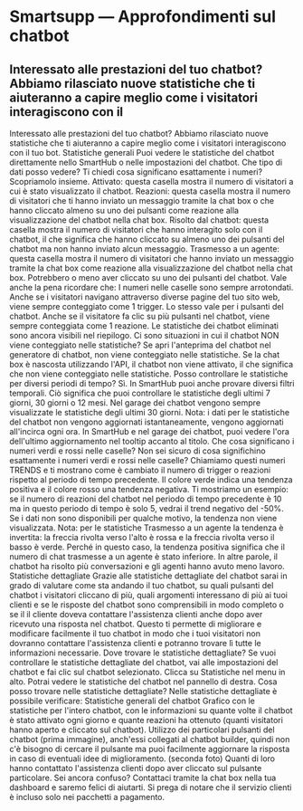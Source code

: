 # Smartsupp — Approfondimenti sul chatbot
## Interessato alle prestazioni del tuo chatbot? Abbiamo rilasciato nuove statistiche che ti aiuteranno a capire meglio come i visitatori interagiscono con il
Interessato alle prestazioni del tuo chatbot? Abbiamo rilasciato nuove statistiche che ti aiuteranno a capire meglio come i visitatori interagiscono con il tuo bot.
Statistiche generali
Puoi vedere le statistiche del chatbot direttamente nello SmartHub o nelle impostazioni del chatbot.
Che tipo di dati posso vedere?
Ti chiedi cosa significano esattamente i numeri? Scopriamolo insieme.
Attivato: questa casella mostra il numero di visitatori a cui è stato visualizzato il chatbot.
Reazioni: questa casella mostra il numero di visitatori che ti hanno inviato un messaggio tramite la chat box o che hanno cliccato almeno su uno dei pulsanti come reazione alla visualizzazione del chatbot nella chat box.
Risolto dal chatbot: questa casella mostra il numero di visitatori che hanno interagito solo con il chatbot, il che significa che hanno cliccato su almeno uno dei pulsanti del chatbot ma non hanno inviato alcun messaggio.
Trasmesso a un agente: questa casella mostra il numero di visitatori che hanno inviato un messaggio tramite la chat box come reazione alla visualizzazione del chatbot nella chat box. Potrebbero o meno aver cliccato su uno dei pulsanti del chatbot.
Vale anche la pena ricordare che:
I numeri nelle caselle sono sempre arrotondati.
Anche se i visitatori navigano attraverso diverse pagine del tuo sito web, viene sempre conteggiato come 1 trigger.
Lo stesso vale per i pulsanti del chatbot. Anche se il visitatore fa clic su più pulsanti nel chatbot, viene sempre conteggiata come 1 reazione.
Le statistiche dei chatbot eliminati sono ancora visibili nel riepilogo.
Ci sono situazioni in cui il chatbot NON viene conteggiato nelle statistiche?
Se apri l'anteprima del chatbot nel generatore di chatbot, non viene conteggiato nelle statistiche.
Se la chat box è nascosta utilizzando l'API, il chatbot non viene attivato, il che significa che non viene conteggiato nelle statistiche.
Posso controllare le statistiche per diversi periodi di tempo?
Sì. In SmartHub puoi anche provare diversi filtri temporali. Ciò significa che puoi controllare le statistiche degli ultimi 7 giorni, 30 giorni o 12 mesi. Nel garage dei chatbot vengono sempre visualizzate le statistiche degli ultimi 30 giorni.
Nota: i dati per le statistiche del chatbot non vengono aggiornati istantaneamente, vengono aggiornati all'incirca ogni ora. In SmartHub e nel garage dei chatbot, puoi vedere l'ora dell'ultimo aggiornamento nel tooltip accanto al titolo.
Che cosa significano i numeri verdi e rossi nelle caselle?
Non sei sicuro di cosa significhino esattamente i numeri verdi e rossi nelle caselle? Chiamiamo questi numeri TRENDS e ti mostrano come è cambiato il numero di trigger o reazioni rispetto al periodo di tempo precedente. Il colore verde indica una tendenza positiva e il colore rosso una tendenza negativa.
Ti mostriamo un esempio: se il numero di reazioni del chatbot nel periodo di tempo precedente è 10 ma in questo periodo di tempo è solo 5, vedrai il trend negativo del -50%.
Se i dati non sono disponibili per qualche motivo, la tendenza non viene visualizzata.
Nota: per le statistiche Trasmesso a un agente la tendenza è invertita: la freccia rivolta verso l'alto è rossa e la freccia rivolta verso il basso è verde. Perché in questo caso, la tendenza positiva significa che il numero di chat trasmesse a un agente è stato inferiore. In altre parole, il chatbot ha risolto più conversazioni e gli agenti hanno avuto meno lavoro.
Statistiche dettagliate
Grazie alle statistiche dettagliate del chatbot sarai in grado di valutare come sta andando il tuo chatbot, su quali pulsanti del chatbot i visitatori cliccano di più, quali argomenti interessano di più ai tuoi clienti e se le risposte del chatbot sono comprensibili in modo completo o se il il cliente doveva contattare l'assistenza clienti anche dopo aver ricevuto una risposta nel chatbot. Questo ti permette di migliorare e modificare facilmente il tuo chatbot in modo che i tuoi visitatori non dovranno contattare l'assistenza clienti e potranno trovare lì tutte le informazioni necessarie.
Dove trovare le statistiche dettagliate?
Se vuoi controllare le statistiche dettagliate del chatbot, vai alle impostazioni del chatbot e fai clic sul chatbot selezionato.
Clicca su Statistiche nel menu in alto. Potrai vedere le statistiche del chatbot nel pannello di destra. 
Cosa posso trovare nelle statistiche dettagliate?
Nelle statistiche dettagliate è possibile verificare:
Statistiche generali del chatbot
Grafico con le statistiche per l'intero chatbot, con le informazioni su quante volte il chatbot è stato attivato ogni giorno e quante reazioni ha ottenuto (quanti visitatori hanno aperto e cliccato sul chatbot).
Utilizzo dei particolari pulsanti del chatbot (prima immagine), anch'essi collegati al chatbot builder, quindi non c'è bisogno di cercare il pulsante ma puoi facilmente aggiornare la risposta in caso di eventuali idee di miglioramento. (seconda foto)
Quanti di loro hanno contattato l'assistenza clienti dopo aver cliccato sul pulsante particolare. 
Sei ancora confuso? Contattaci tramite la chat box nella tua dashboard e saremo felici di aiutarti. Si prega di notare che il servizio clienti è incluso solo nei pacchetti a pagamento.

